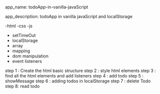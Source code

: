 app_name:
todoApp-in-vanilla-javaScript

app_description:
todoApp in vanilla javaScript and localStorage

-html
-css
-js 
 - setTimeOut
 - localStorage
 - array
 - mapping 
 - dom manipulation 
 - event listeners


step 1 : Create the html basic structure
step 2 : style html elements
step 3 : find all the html elements and add listeners 
step 4 : add todo 
step 5 : showMessage
step 6 : adding todos in localStorage 
step 7 : delete Todo 
step 8:  read todo 


